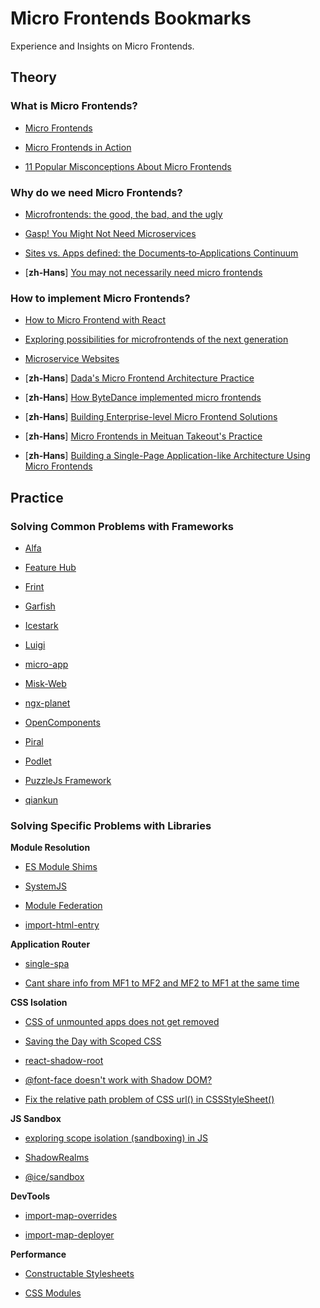 # Micro Frontends Bookmarks

Experience and Insights on Micro Frontends.

## Theory

### What is Micro Frontends?

- [Micro Frontends](https://martinfowler.com/articles/micro-frontends.html)

- [Micro Frontends in Action](https://micro-frontends.org/)

- [11 Popular Misconceptions About Micro Frontends](https://blog.bitsrc.io/11-popular-misconceptions-about-micro-frontends-d5daecc92efb)

### Why do we need Micro Frontends?

- [Microfrontends: the good, the bad, and the ugly](https://zendev.com/2019/06/17/microfrontends-good-bad-ugly.html)

- [Gasp! You Might Not Need Microservices](https://www.simplethread.com/gasp-you-might-not-need-microservices/)

- [Sites vs. Apps defined: the Documents‐to‐Applications Continuum](https://ar.al/notes/the-documents-to-applications-continuum/)

- [**zh-Hans**] [You may not necessarily need micro frontends](https://mp.weixin.qq.com/s/khrziHjDfgGS4GgHa6qQJg)

### How to implement Micro Frontends?

- [How to Micro Frontend with React](https://www.robinwieruch.de/react-micro-frontend/)

- [Exploring possibilities for microfrontends of the next generation](https://github.com/unstubbable/mfng)

- [Micro­service Websites](https://gustafnk.github.io/microservice-websites/)

- [**zh-Hans**] [Dada's Micro Frontend Architecture Practice](https://mp.weixin.qq.com/s/kPwwS2ru3V0ch2EdFMLPJQ)

- [**zh-Hans**] [How ByteDance implemented micro frontends](https://mp.weixin.qq.com/s/L9wbfNG5fTXF5bx7dcgj4Q)

- [**zh-Hans**] [Building Enterprise-level Micro Frontend Solutions](https://www.infoq.cn/article/o3e4wgbunjhtyokt23r7)

- [**zh-Hans**] [Micro Frontends in Meituan Takeout's Practice](https://tech.meituan.com/2020/02/27/meituan-waimai-micro-frontends-practice.html)

- [**zh-Hans**] [Building a Single-Page Application-like Architecture Using Micro Frontends](https://tech.meituan.com/2018/09/06/fe-tiny-spa.html)

## Practice

### Solving Common Problems with Frameworks

- [Alfa](https://github.com/aliyun/alibabacloud-alfa)

- [Feature Hub](https://github.com/sinnerschrader/feature-hub)

- [Frint](https://github.com/frintjs/frint)

- [Garfish](https://github.com/web-infra-dev/garfish)

- [Icestark](https://github.com/ice-lab/icestark)

- [Luigi](https://github.com/SAP/luigi)

- [micro-app](https://github.com/micro-zoe/micro-app)

- [Misk-Web](https://github.com/cashapp/misk-web/)

- [ngx-planet](https://github.com/worktile/ngx-planet)

- [OpenComponents](https://github.com/opencomponents/oc)

- [Piral](https://github.com/smapiot/piral)

- [Podlet](https://github.com/podium-lib/podlet)

- [PuzzleJs Framework](https://github.com/puzzle-js/puzzle-js)

- [qiankun](https://github.com/umijs/qiankun)

### Solving Specific Problems with Libraries 

**Module Resolution**

- [ES Module Shims](https://github.com/guybedford/es-module-shims)

- [SystemJS](https://github.com/systemjs/systemjs)

- [Module Federation](https://webpack.js.org/concepts/module-federation/)

- [import-html-entry](https://github.com/kuitos/import-html-entry)

**Application Router**

- [single-spa](https://github.com/single-spa/single-spa)

- [Cant share info from MF1 to MF2 and MF2 to MF1 at the same time](https://github.com/single-spa/single-spa/issues/574)

**CSS Isolation**

- [CSS of unmounted apps does not get removed](https://github.com/single-spa/single-spa/issues/628)

- [Saving the Day with Scoped CSS](https://css-tricks.com/saving-the-day-with-scoped-css/)

- [react-shadow-root](https://github.com/apearce/react-shadow-root)

- [@font-face doesn't work with Shadow DOM?](https://github.com/mdn/interactive-examples/issues/887)

- [Fix the relative path problem of CSS url() in CSSStyleSheet()](https://github.com/systemjs/systemjs/pull/2326)

**JS Sandbox**

- [exploring scope isolation (sandboxing) in JS](https://gist.github.com/getify/2910196)

- [ShadowRealms](https://github.com/tc39/proposal-shadowrealm)

- [@ice/sandbox](https://github.com/ice-lab/icestark/tree/master/packages/sandbox)

**DevTools**

- [import-map-overrides](https://github.com/single-spa/import-map-overrides)

- [import-map-deployer](https://github.com/single-spa/import-map-deployer)

**Performance**

- [Constructable Stylesheets](https://web.dev/constructable-stylesheets/)

- [CSS Modules](https://github.com/systemjs/systemjs/blob/main/docs/module-types.md#css-modules)
